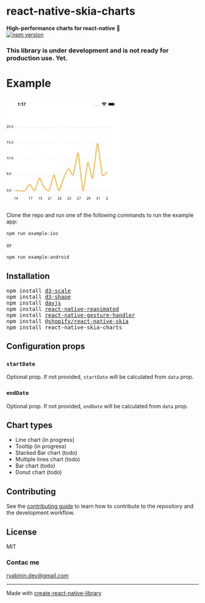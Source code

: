# react-native-skia-charts

**High-performance charts for react-native** 🚀  
[![npm version](https://img.shields.io/npm/v/react-native-skia-charts.svg?style=flat)](https://www.npmjs.com/package/react-native-skia-charts)

### This library is under development and is not ready for production use. Yet.

# Example

<img src="./assets/line-chart-example.png" width="300" />

Clone the repo and run one of the following commands to run the example app:

```js
npm run example:ios
```
or

```js
npm run example:android
```

## Installation

<pre>
npm install <a href="https://github.com/d3/d3-scale">d3-scale</a>
npm install <a href="https://github.com/d3/d3-shape">d3-shape</a>
npm install <a href="https://github.com/iamkun/dayjs">dayjs</a>
npm install <a href="https://github.com/software-mansion/react-native-reanimated">react-native-reanimated</a>
npm install <a href="https://github.com/software-mansion/react-native-gesture-handler">react-native-gesture-handler</a>
npm install <a href="https://github.com/Shopify/react-native-skia">@shopify/react-native-skia</a>
npm install react-native-skia-charts
</pre>

## Configuration props

### `startDate`
Optional prop. If not provided, `startDate` will be calculated from `data` prop.

### `endDate`
Optional prop. If not provided, `endDate` will be calculated from `data` prop.

## Chart types

- Line chart (in progress)
- Tooltip (in progress)
- Stacked Bar chart (todo)
- Multiple lines chart (todo)
- Bar chart (todo)
- Donut chart (todo)

## Contributing

See the [contributing guide](CONTRIBUTING.md) to learn how to contribute to the repository and the development workflow.

## License

MIT

### Contac me
ryabinin.dev@gmail.com

---

Made with [create-react-native-library](https://github.com/callstack/react-native-builder-bob)
